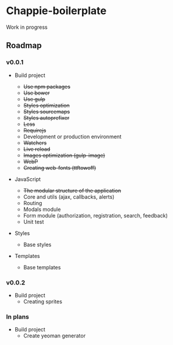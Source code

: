 Chappie-boilerplate
===
Work in progress

## Roadmap

### v0.0.1

* Build project
    * ~~Use npm packages~~
    * ~~Use bower~~
    * ~~Use gulp~~
    * ~~Styles optimization~~
    * ~~Styles sourcemaps~~
    * ~~Styles autoprefixer~~
    * ~~Less~~
    * ~~Requirejs~~
    * Development or production environment
    * ~~Watchers~~
    * ~~Live reload~~
    * ~~Images optimization (gulp-image)~~
    * ~~WebP~~
    * ~~Creating web-fonts (ttftowoff)~~

* JavaScript
    * ~~The modular structure of the application~~
    * Core and utils (ajax, callbacks, alerts)
    * Routing
    * Modals module
    * Form module (authorization, registration, search, feedback)
    * Unit test

* Styles
    * Base styles

* Templates
    * Base templates

### v0.0.2

* Build project
    * Creating sprites

### In plans

* Build project
    * Create yeoman generator